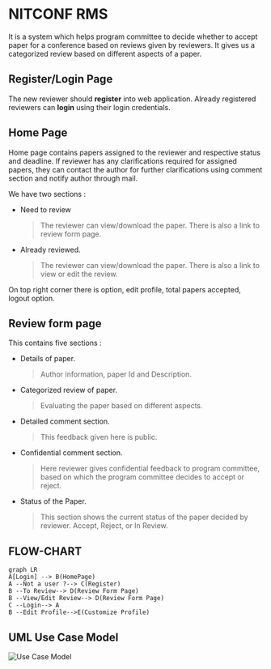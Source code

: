 # NITCONF  RMS

It is a system which helps program committee to decide whether  to accept paper for a conference based on reviews given by reviewers. It gives us a categorized review based on different aspects of a paper. 


## Register/Login Page
The new reviewer should **register** into web application. Already registered reviewers can **login** using their login credentials. 



## Home Page
Home page contains papers assigned to the reviewer and respective status and deadline. If reviewer has any clarifications required for assigned papers, they can contact the author for further clarifications using comment section and notify author through mail. 

We have two sections :
 - Need to review
    >The reviewer can view/download the paper. There is also a link to review form page.
 - Already reviewed.
	 >The reviewer can view/download the paper. There is also a link to view or edit the review.

On top right corner there is option, edit profile, total papers accepted, logout option.

## Review form page

This contains five sections  :
- Details of paper.
	> Author information, paper Id and Description.
- Categorized review of paper.
	> Evaluating the paper based on different aspects.
- Detailed comment section.
	> This feedback given here is public.
- Confidential comment section.
	> Here reviewer gives confidential feedback to program committee, based on which the program committee decides to accept or reject.
- Status of the Paper.
	> This section shows the current status of the paper decided by reviewer.
	  Accept, Reject, or In Review.

## FLOW-CHART

```mermaid
graph LR
A[Login] --> B(HomePage)
A --Not a user ?--> C(Register)
B --To Review--> D(Review Form Page)
B --View/Edit Review--> D(Review Form Page)
C --Login--> A
B --Edit Profile-->E(Customize Profile)
```


## UML Use Case Model
![Use Case Model]()
